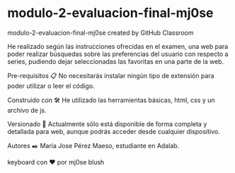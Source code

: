 # modulo-2-evaluacion-final-mj0se
modulo-2-evaluacion-final-mj0se created by GitHub Classroom

He realizado según las instrucciones ofrecidas en el examen, una web para poder realizar búsquedas sobre las preferencias del usuario con respecto a series,
pudiendo dejar seleccionadas las favoritas en una parte de la web.


Pre-requisitos :clipboard:
No necesitarás instalar ningún tipo de extensión para poder utilizar o leer el código. 


Construido con :hammer_and_wrench:
He utilizado las herramientas básicas, html, css y un archivo de js.


Versionado :pushpin:
Actualmente sólo está disponible de forma completa y detallada para web, aunque podrás acceder desde cualquier dispositivo.

Autores :black_nib:
María Jose Pérez Maeso, estudiante en Adalab.


keyboard con :heart: por mj0se blush
